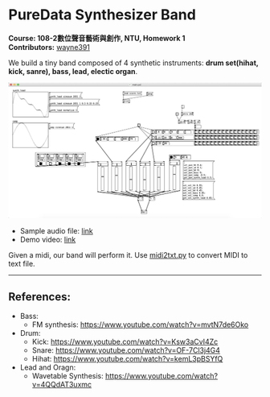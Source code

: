 # PureData Synthesizer Band


**Course: 108-2數位聲音藝術與創作, NTU, Homework 1**  
**Contributors:** [wayne391](https://github.com/wayne391)

We build a tiny band composed of 4 synthetic instruments: **drum set(hihat, kick, sanre), bass, lead, electic organ**.

![](data/screen_shot.png)
* Sample audio file: [link](data/demo.wav)
* Demo video: [link](data/demo.mov)


Given a midi, our band will perform it. Use [midi2txt.py](midi2txt.py) to convert MIDI to text file. 

---

## References:
* Bass:
    * FM synthesis: https://www.youtube.com/watch?v=mvtN7de6Oko
* Drum:
    * Kick: https://www.youtube.com/watch?v=Ksw3aCvI4Zc
    * Snare: https://www.youtube.com/watch?v=OF-7Cl3j4G4
    * Hihat: https://www.youtube.com/watch?v=kemL3pBSYfQ
* Lead and Oragn:
    * Wavetable Synthesis: https://www.youtube.com/watch?v=4QQdAT3uxmc

